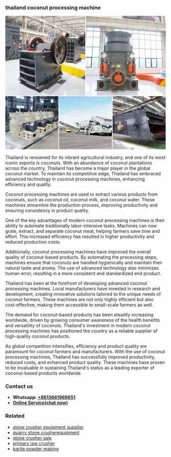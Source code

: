 <h3>thailand coconut processing machine</h3><img src='1708408718.jpg' alt=''><p>Thailand is renowned for its vibrant agricultural industry, and one of its most iconic exports is coconuts. With an abundance of coconut plantations across the country, Thailand has become a major player in the global coconut market. To maintain its competitive edge, Thailand has embraced advanced technology in coconut processing machines, enhancing efficiency and quality.</p><p>Coconut processing machines are used to extract various products from coconuts, such as coconut oil, coconut milk, and coconut water. These machines streamline the production process, improving productivity and ensuring consistency in product quality.</p><p>One of the key advantages of modern coconut processing machines is their ability to automate traditionally labor-intensive tasks. Machines can now grate, extract, and separate coconut meat, helping farmers save time and effort. This increased efficiency has resulted in higher productivity and reduced production costs.</p><p>Additionally, coconut processing machines have improved the overall quality of coconut-based products. By automating the processing steps, machines ensure that coconuts are handled hygienically and maintain their natural taste and aroma. The use of advanced technology also minimizes human error, resulting in a more consistent and standardized end product.</p><p>Thailand has been at the forefront of developing advanced coconut processing machines. Local manufacturers have invested in research and development, creating innovative solutions tailored to the unique needs of coconut farmers. These machines are not only highly efficient but also cost-effective, making them accessible to small-scale farmers as well.</p><p>The demand for coconut-based products has been steadily increasing worldwide, driven by growing consumer awareness of the health benefits and versatility of coconuts. Thailand's investment in modern coconut processing machines has positioned the country as a reliable supplier of high-quality coconut products.</p><p>As global competition intensifies, efficiency and product quality are paramount for coconut farmers and manufacturers. With the use of coconut processing machines, Thailand has successfully improved productivity, reduced costs, and enhanced product quality. These machines have proven to be invaluable in sustaining Thailand's status as a leading exporter of coconut-based products worldwide.</p><h3>Contact us</h3><ul><li><strong>Whatsapp:&nbsp;<a href="https://wa.me/8613661969651">+8613661969651</a></strong></li><li><a href="https://swt.shibang-china.com/?git&amp;zhl&amp;thailand coconut processing machine"><strong>Online Service(chat now)</strong></a></li></ul><h3>Related</h3><ul><li><a href='stone crusher equipment supplier.md'>stone crusher equipment supplier</a></li><li><a href='quarry stone crusherequipment.md'>quarry stone crusherequipment</a></li><li><a href='stone crusher sale.md'>stone crusher sale</a></li><li><a href='primary jaw crusher.md'>primary jaw crusher</a></li><li><a href='barite powder making.md'>barite powder making</a></li></ul>